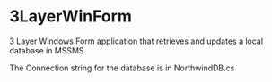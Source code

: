 # 3LayerWinForm
3 Layer Windows Form application that retrieves and updates a local database in MSSMS

The Connection string for the database is in NorthwindDB.cs
